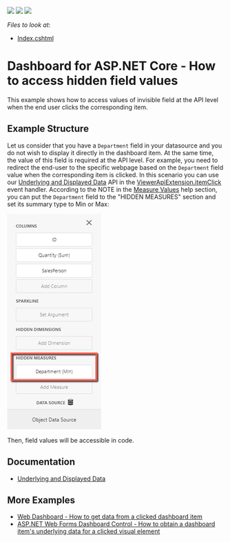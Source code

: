 <!-- default badges list -->
![](https://img.shields.io/endpoint?url=https://codecentral.devexpress.com/api/v1/VersionRange/353983354/21.2.2%2B)
[![](https://img.shields.io/badge/Open_in_DevExpress_Support_Center-FF7200?style=flat-square&logo=DevExpress&logoColor=white)](https://supportcenter.devexpress.com/ticket/details/T987287)
[![](https://img.shields.io/badge/📖_How_to_use_DevExpress_Examples-e9f6fc?style=flat-square)](https://docs.devexpress.com/GeneralInformation/403183)
<!-- default badges end -->
*Files to look at*:

* [Index.cshtml](./CS/Views/Home/Index.cshtml)

# Dashboard for ASP.NET Core - How to access hidden field values

This example shows how to access values of invisible field at the API level when the end user clicks the corresponding item.

## Example Structure

Let us consider that you have a `Department` field in your datasource and you do not wish to display it directly in the dashboard item. At the same time, the value of this field is required at the API level. For example, you need to redirect the end-user to the specific webpage based on the `Department` field value when the corresponding item is clicked. In this scenario you can use our [Underlying and Displayed Data](https://docs.devexpress.com/Dashboard/403003/web-dashboard/dashboard-control-for-javascript-applications-jquery-knockout-etc/obtain-underlying-and-displayed-data) API in the [ViewerApiExtension.itemClick](https://docs.devexpress.com/Dashboard/js-DevExpress.Dashboard.ViewerApiExtensionOptions?p=netframework#js_devexpress_dashboard_viewerapiextensionoptions_onitemclick) event handler. According to the NOTE in the [Measure Values](https://docs.devexpress.com/Dashboard/18078/web-dashboard/aspnet-web-forms-dashboard-control/obtain-underlying-and-displayed-data#measure-values) help section, you can put the `Department` field to the "HIDDEN MEASURES" section and set its summary type to Min or Max:

![](images/screenshot.png)

Then, field values will be accessible in code.

## Documentation

- [Underlying and Displayed Data](https://docs.devexpress.com/Dashboard/403003/web-dashboard/dashboard-control-for-javascript-applications-jquery-knockout-etc/obtain-underlying-and-displayed-data)

## More Examples

- [Web Dashboard - How to get data from a clicked dashboard item](https://github.com/DevExpress-Examples/web-dashboard-get-item-data-on-click)
- [ASP.NET Web Forms Dashboard Control - How to obtain a dashboard item's underlying data for a clicked visual element](https://github.com/DevExpress-Examples/asp-net-web-forms-dashboard-get-underlying-data-for-clicked-item)
